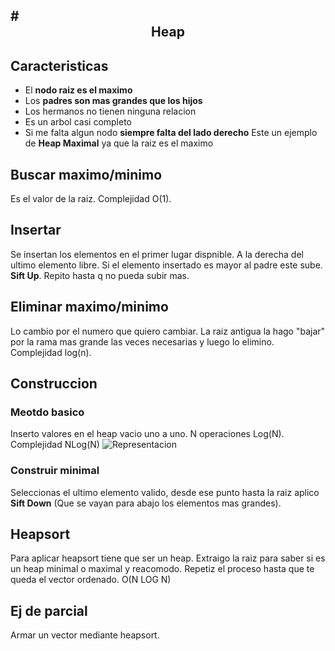 #<center>Heap</center>
----
## Caracteristicas
* El **nodo raiz es el maximo**
* Los **padres son mas grandes que los hijos**
* Los hermanos no tienen ninguna relacion
* Es un arbol casi completo
* Si me falta algun nodo **siempre falta del lado derecho**
Este un ejemplo de **Heap Maximal** ya que la raiz es el maximo

## Buscar maximo/minimo
Es el valor de la raiz. Complejidad O(1).

## Insertar
Se insertan los elementos en el primer lugar dispnible. A la derecha del ultimo elemento libre.
Si el elemento insertado es mayor al padre este sube. **Sift Up**. Repito hasta q no pueda subir mas.

## Eliminar maximo/minimo
Lo cambio por el numero que quiero cambiar.
La raiz antigua la hago "bajar" por la rama mas grande las veces necesarias y luego lo elimino.
Complejidad log(n).

## Construccion

### Meotdo basico
Inserto valores en el heap vacio uno a uno. N operaciones Log(N). Complejidad NLog(N)
![Representacion](https://i.imgur.com/X0vH435.png)

### Construir minimal
Seleccionas el ultimo elemento valido, desde ese punto hasta la raiz aplico **Sift Down** (Que se vayan para abajo los elementos mas grandes).

## Heapsort

Para aplicar heapsort tiene que ser un heap.
Extraigo la raiz para saber si es un heap minimal o maximal y reacomodo.
Repetiz el proceso hasta que te queda el vector ordenado. 
O(N LOG N)

## Ej de parcial

Armar un vector mediante heapsort.
